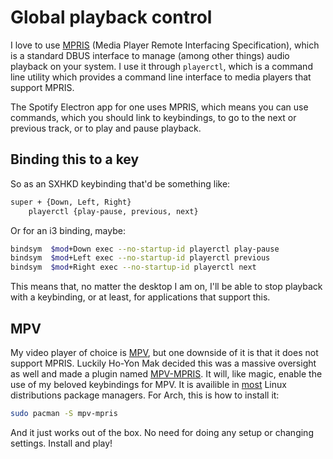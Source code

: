 # Global playback control
I love to use [MPRIS](https://wiki.archlinux.org/title/MPRIS) (Media Player Remote Interfacing Specification), which is a standard DBUS interface to manage (among other things) audio playback on your system. I use it through `playerctl`, which is a command line utility which provides a command line interface to media players that support MPRIS.

The Spotify Electron app for one uses MPRIS, which means you can use commands, which you should link to keybindings, to go to the next or previous track, or to play and pause playback. 

## Binding this to a key
So as an SXHKD keybinding that'd be something like:
```bash
super + {Down, Left, Right}
    playerctl {play-pause, previous, next}
```

Or for an i3 binding, maybe:
```bash
bindsym  $mod+Down exec --no-startup-id playerctl play-pause
bindsym  $mod+Left exec --no-startup-id playerctl previous
bindsym  $mod+Right exec --no-startup-id playerctl next
```

This means that, no matter the desktop I am on, I'll be able to stop playback with a keybinding, or at least, for applications that support this.

## MPV
My video player of choice is [MPV](https://mpv.io/), but one downside of it is that it does not support MPRIS. Luckily Ho-Yon Mak decided this was a massive oversight as well and made a plugin named [MPV-MPRIS](https://github.com/hoyon/mpv-mpris). It will, like magic, enable the use of my beloved keybindings for MPV. It is availible in [most](https://repology.org/project/mpv-mpris/versions) Linux distributions package managers. For Arch, this is how to install it:

```bash
sudo pacman -S mpv-mpris
```
And it just works out of the box. No need for doing any setup or changing settings. Install and play!
